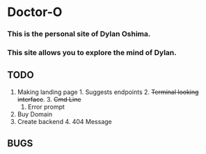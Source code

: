 # Doctor-O
### This is the personal site of Dylan Oshima.
### This site allows you to explore the mind of Dylan.

## TODO
  1. Making landing page
    1. Suggests endpoints
    2. ~~Terminal looking interface~~.
    3. ~~Cmd Line~~
      1. Error prompt
  2. Buy Domain
  3. Create backend
    4. 404 Message

## BUGS
